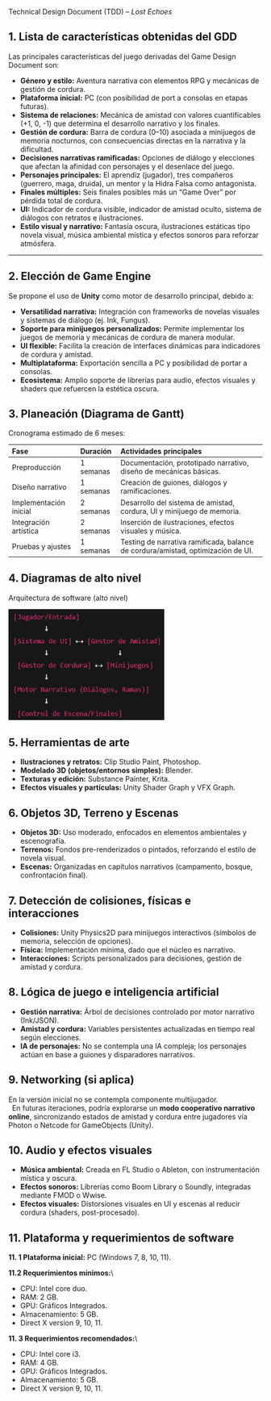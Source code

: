 ﻿<a name="_emq9lwi76vnu"></a>Technical Design Document (TDD) – *Lost Echoes*

## <a name="_9qmtay62u4kq"></a>**1. Lista de características obtenidas del GDD**
Las principales características del juego derivadas del Game Design Document son:

- **Género y estilo:** Aventura narrativa con elementos RPG y mecánicas de gestión de cordura.
- **Plataforma inicial:** PC (con posibilidad de port a consolas en etapas futuras).
- **Sistema de relaciones:** Mecánica de amistad con valores cuantificables (+1, 0, -1) que determina el desarrollo narrativo y los finales.
- **Gestión de cordura:** Barra de cordura (0–10) asociada a minijuegos de memoria nocturnos, con consecuencias directas en la narrativa y la dificultad.
- **Decisiones narrativas ramificadas:** Opciones de diálogo y elecciones que afectan la afinidad con personajes y el desenlace del juego.
- **Personajes principales:** El aprendiz (jugador), tres compañeros (guerrero, maga, druida), un mentor y la Hidra Falsa como antagonista.
- **Finales múltiples:** Seis finales posibles más un “Game Over” por pérdida total de cordura.
- **UI:** Indicador de cordura visible, indicador de amistad oculto, sistema de diálogos con retratos e ilustraciones.
- **Estilo visual y narrativo:** Fantasía oscura, ilustraciones estáticas tipo novela visual, música ambiental mística y efectos sonoros para reforzar atmósfera.
-----
## <a name="_uwtkjpi0x5t0"></a>**2. Elección de Game Engine**
Se propone el uso de **Unity** como motor de desarrollo principal, debido a:

- **Versatilidad narrativa:** Integración con frameworks de novelas visuales y sistemas de diálogo (ej. Ink, Fungus).
- **Soporte para minijuegos personalizados:** Permite implementar los juegos de memoria y mecánicas de cordura de manera modular.
- **UI flexible:** Facilita la creación de interfaces dinámicas para indicadores de cordura y amistad.
- **Multiplataforma:** Exportación sencilla a PC y posibilidad de portar a consolas.
- **Ecosistema:** Amplio soporte de librerías para audio, efectos visuales y shaders que refuercen la estética oscura.
## <a name="_cgn2qd4d6cox"></a>**3. Planeación (Diagrama de Gantt)**
Cronograma estimado de 6 meses:

|Fase|Duración|Actividades principales|
| :- | :- | :- |
|Preproducción|1 semanas|Documentación, prototipado narrativo, diseño de mecánicas básicas.|
|Diseño narrativo|1 semanas|Creación de guiones, diálogos y ramificaciones.|
|Implementación inicial|2 semanas|Desarrollo del sistema de amistad, cordura, UI y minijuego de memoria.|
|Integración artística|2 semanas|Inserción de ilustraciones, efectos visuales y música.|
|Pruebas y ajustes|1 semanas|Testing de narrativa ramificada, balance de cordura/amistad, optimización de UI.|
##
##
##
##
##
## <a name="_f379x5pwsmb8"></a><a name="_35tgl9y0w9h"></a><a name="_wtg4m06s0nmz"></a><a name="_m670ab1upiz9"></a><a name="_rddci8pw3tqp"></a><a name="_xepv8zeqyqut"></a>**4. Diagramas de alto nivel**
Arquitectura de software (alto nivel)

![](Aspose.Words.b0bcf6b2-acde-43bc-80be-a123e68db18c.001.png)
## <a name="_501cqxghh21u"></a>**5. Herramientas de arte**
- **Ilustraciones y retratos:** Clip Studio Paint, Photoshop.
- **Modelado 3D (objetos/entornos simples):** Blender.
- **Texturas y edición:** Substance Painter, Krita.
- **Efectos visuales y partículas:** Unity Shader Graph y VFX Graph.
## <a name="_6kgfctvr4dja"></a>**6. Objetos 3D, Terreno y Escenas**
- **Objetos 3D:** Uso moderado, enfocados en elementos ambientales y escenografía.
- **Terrenos:** Fondos pre-renderizados o pintados, reforzando el estilo de novela visual.
- **Escenas:** Organizadas en capítulos narrativos (campamento, bosque, confrontación final).
## <a name="_butuzgbga4ln"></a>**7. Detección de colisiones, físicas e interacciones**
- **Colisiones:** Unity Physics2D para minijuegos interactivos (símbolos de memoria, selección de opciones).
- **Física:** Implementación mínima, dado que el núcleo es narrativo.
- **Interacciones:** Scripts personalizados para decisiones, gestión de amistad y cordura.
## <a name="_q217pysu4ug8"></a>**8. Lógica de juego e inteligencia artificial**
- **Gestión narrativa:** Árbol de decisiones controlado por motor narrativo (Ink/JSON).
- **Amistad y cordura:** Variables persistentes actualizadas en tiempo real según elecciones.
- **IA de personajes:** No se contempla una IA compleja; los personajes actúan en base a guiones y disparadores narrativos.
## <a name="_jdhxvoedwyeh"></a>**9. Networking (si aplica)**
En la versión inicial no se contempla componente multijugador.\
` `En futuras iteraciones, podría explorarse un **modo cooperativo narrativo online**, sincronizando estados de amistad y cordura entre jugadores vía Photon o Netcode for GameObjects (Unity).
## <a name="_eu7n8le5ofqv"></a>**10. Audio y efectos visuales**
- **Música ambiental:** Creada en FL Studio o Ableton, con instrumentación mística y oscura.
- **Efectos sonoros:** Librerías como Boom Library o Soundly, integradas mediante FMOD o Wwise.
- **Efectos visuales:** Distorsiones visuales en UI y escenas al reducir cordura (shaders, post-procesado).
## <a name="_z4u40ckw3m2l"></a>**11. Plataforma y requerimientos de software**
**11. 1 Plataforma inicial:** PC (Windows 7, 8, 10, 11).

**11.2 Requerimientos mínimos:**\


- CPU: Intel core duo.
- RAM: 2 GB.
- GPU: Gráficos Integrados.
- Almacenamiento: 5 GB.
- Direct X version 9, 10, 11.

**11. 3 Requerimientos recomendados:**\


- CPU: Intel core i3.
- RAM: 4 GB.
- GPU: Gráficos Integrados.
- Almacenamiento: 5 GB.
- Direct X version 9, 10, 11.



